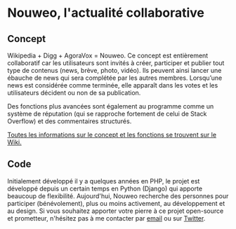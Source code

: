 # Nouweo, l'actualité collaborative

## Concept

Wikipedia + Digg + AgoraVox = Nouweo. Ce concept est entièrement collaboratif car les utilisateurs sont invités à créer, participer et publier tout type de contenus (news, brève, photo, vidéo). Ils peuvent ainsi lancer une ébauche de news qui sera complétée par les autres membres. Lorsqu’une news est considérée comme terminée, elle apparaît dans les votes et les utilisateurs décident ou non de sa publication.

Des fonctions plus avancées sont également au programme comme un système de réputation (qui se rapproche fortement de celui de Stack Overflow) et des commentaires structurés.

[Toutes les informations sur le concept et les fonctions se trouvent sur le Wiki.](https://github.com/nephthys/Nouweo/wiki/Cahier-des-charges)

## Code

Initialement développé il y a quelques années en PHP, le projet est développé depuis un certain temps en Python (Django) qui apporte beaucoup de flexibilité. Aujourd'hui, Nouweo recherche des personnes pour participer (bénévolement), plus ou moins activement, au développement et au design. Si vous souhaitez apporter votre pierre à ce projet open-source et prometteur, n'hésitez pas à me contacter par [email](mailto:camille@nouweo.com) ou sur [Twitter](https://twitter.com/nephthys).
